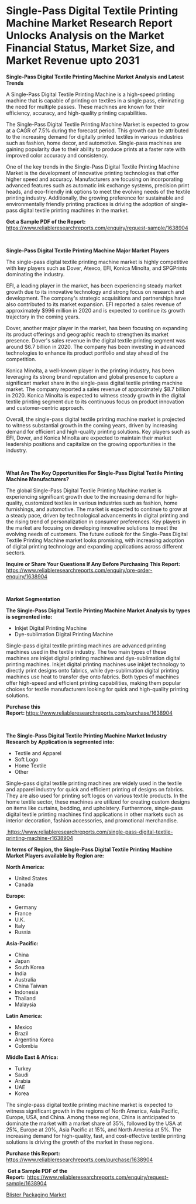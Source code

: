 <p><h1>Single-Pass Digital Textile Printing Machine Market Research Report Unlocks Analysis on the Market Financial Status, Market Size, and Market Revenue upto 2031</h1></p><p><strong>Single-Pass Digital Textile Printing Machine Market Analysis and Latest Trends</strong></p>
<p><p>A Single-Pass Digital Textile Printing Machine is a high-speed printing machine that is capable of printing on textiles in a single pass, eliminating the need for multiple passes. These machines are known for their efficiency, accuracy, and high-quality printing capabilities.</p><p>The Single-Pass Digital Textile Printing Machine Market is expected to grow at a CAGR of 7.5% during the forecast period. This growth can be attributed to the increasing demand for digitally printed textiles in various industries such as fashion, home decor, and automotive. Single-pass machines are gaining popularity due to their ability to produce prints at a faster rate with improved color accuracy and consistency.</p><p>One of the key trends in the Single-Pass Digital Textile Printing Machine Market is the development of innovative printing technologies that offer higher speed and accuracy. Manufacturers are focusing on incorporating advanced features such as automatic ink exchange systems, precision print heads, and eco-friendly ink options to meet the evolving needs of the textile printing industry. Additionally, the growing preference for sustainable and environmentally friendly printing practices is driving the adoption of single-pass digital textile printing machines in the market.</p></p>
<p><strong>Get a Sample PDF of the Report:&nbsp;</strong> <a href="https://www.reliableresearchreports.com/enquiry/request-sample/1638904">https://www.reliableresearchreports.com/enquiry/request-sample/1638904</a></p>
<p>&nbsp;</p>
<p><strong>Single-Pass Digital Textile Printing Machine Major Market Players</strong></p>
<p><p>The single-pass digital textile printing machine market is highly competitive with key players such as Dover, Atexco, EFI, Konica Minolta, and SPGPrints dominating the industry. </p><p>EFI, a leading player in the market, has been experiencing steady market growth due to its innovative technology and strong focus on research and development. The company's strategic acquisitions and partnerships have also contributed to its market expansion. EFI reported a sales revenue of approximately $996 million in 2020 and is expected to continue its growth trajectory in the coming years.</p><p>Dover, another major player in the market, has been focusing on expanding its product offerings and geographic reach to strengthen its market presence. Dover's sales revenue in the digital textile printing segment was around $6.7 billion in 2020. The company has been investing in advanced technologies to enhance its product portfolio and stay ahead of the competition.</p><p>Konica Minolta, a well-known player in the printing industry, has been leveraging its strong brand reputation and global presence to capture a significant market share in the single-pass digital textile printing machine market. The company reported a sales revenue of approximately $8.7 billion in 2020. Konica Minolta is expected to witness steady growth in the digital textile printing segment due to its continuous focus on product innovation and customer-centric approach.</p><p>Overall, the single-pass digital textile printing machine market is projected to witness substantial growth in the coming years, driven by increasing demand for efficient and high-quality printing solutions. Key players such as EFI, Dover, and Konica Minolta are expected to maintain their market leadership positions and capitalize on the growing opportunities in the industry.</p></p>
<p>&nbsp;</p>
<p><strong>What Are The Key Opportunities For Single-Pass Digital Textile Printing Machine Manufacturers?</strong></p>
<p><p>The global Single-Pass Digital Textile Printing Machine market is experiencing significant growth due to the increasing demand for high-quality, customized textiles in various industries such as fashion, home furnishings, and automotive. The market is expected to continue to grow at a steady pace, driven by technological advancements in digital printing and the rising trend of personalization in consumer preferences. Key players in the market are focusing on developing innovative solutions to meet the evolving needs of customers. The future outlook for the Single-Pass Digital Textile Printing Machine market looks promising, with increasing adoption of digital printing technology and expanding applications across different sectors.</p></p>
<p><strong>Inquire or Share Your Questions If Any Before Purchasing This Report:</strong> <a href="https://www.reliableresearchreports.com/enquiry/pre-order-enquiry/1638904">https://www.reliableresearchreports.com/enquiry/pre-order-enquiry/1638904</a></p>
<p>&nbsp;</p>
<p><strong>Market Segmentation</strong></p>
<p><strong>The Single-Pass Digital Textile Printing Machine Market Analysis by types is segmented into:</strong></p>
<p><ul><li>Inkjet Digital Printing Machine</li><li>Dye-sublimation Digital Printing Machine</li></ul></p>
<p><p>Single-pass digital textile printing machines are advanced printing machines used in the textile industry. The two main types of these machines are inkjet digital printing machines and dye-sublimation digital printing machines. Inkjet digital printing machines use inkjet technology to directly print designs onto fabrics, while dye-sublimation digital printing machines use heat to transfer dye onto fabrics. Both types of machines offer high-speed and efficient printing capabilities, making them popular choices for textile manufacturers looking for quick and high-quality printing solutions.</p></p>
<p><strong>Purchase this Report:&nbsp;</strong><a href="https://www.reliableresearchreports.com/purchase/1638904">https://www.reliableresearchreports.com/purchase/1638904</a></p>
<p>&nbsp;</p>
<p><strong>The Single-Pass Digital Textile Printing Machine Market Industry Research by Application is segmented into:</strong></p>
<p><ul><li>Textile and Apparel</li><li>Soft Logo</li><li>Home Textile</li><li>Other</li></ul></p>
<p><p>Single-pass digital textile printing machines are widely used in the textile and apparel industry for quick and efficient printing of designs on fabrics. They are also used for printing soft logos on various textile products. In the home textile sector, these machines are utilized for creating custom designs on items like curtains, bedding, and upholstery. Furthermore, single-pass digital textile printing machines find applications in other markets such as interior decoration, fashion accessories, and promotional merchandise.</p></p>
<p><a href="https://www.reliableresearchreports.com/single-pass-digital-textile-printing-machine-r1638904">&nbsp;https://www.reliableresearchreports.com/single-pass-digital-textile-printing-machine-r1638904</a></p>
<p><strong>In terms of Region, the Single-Pass Digital Textile Printing Machine Market Players available by Region are:</strong></p>
<p>
    <p> <strong> North America: </strong>
        <ul>
            <li>United States</li>
            <li>Canada</li>
        </ul>
        </p> 
    <p> <strong> Europe: </strong>
        <ul>
            <li>Germany</li>
            <li>France</li>
            <li>U.K.</li>
            <li>Italy</li>
            <li>Russia</li>
        </ul>
        </p> 
    <p> <strong> Asia-Pacific: </strong>
        <ul>
            <li>China</li>
            <li>Japan</li>
            <li>South Korea</li>
            <li>India</li>
            <li>Australia</li>
            <li>China Taiwan</li>
            <li>Indonesia</li>
            <li>Thailand</li>
            <li>Malaysia</li>
        </ul>
        </p> 
    <p> <strong> Latin America: </strong>
        <ul>
            <li>Mexico</li>
            <li>Brazil</li>
            <li>Argentina Korea</li>
            <li>Colombia</li>
        </ul>
        </p> 
    <p> <strong> Middle East & Africa: </strong>
        <ul>
            <li>Turkey</li>
            <li>Saudi</li>
            <li>Arabia</li>
            <li>UAE</li>
            <li>Korea</li>
        </ul>
    </p>
    </p>
<p><p>The single-pass digital textile printing machine market is expected to witness significant growth in the regions of North America, Asia Pacific, Europe, USA, and China. Among these regions, China is anticipated to dominate the market with a market share of 35%, followed by the USA at 25%, Europe at 20%, Asia Pacific at 15%, and North America at 5%. The increasing demand for high-quality, fast, and cost-effective textile printing solutions is driving the growth of the market in these regions.</p></p>
<p><strong>Purchase this Report: </strong><a href="https://www.reliableresearchreports.com/purchase/1638904">https://www.reliableresearchreports.com/purchase/1638904</a></p>
<p>&nbsp;<strong>Get a Sample PDF of the Report:&nbsp;&nbsp;</strong><a href="https://www.reliableresearchreports.com/enquiry/request-sample/1638904">https://www.reliableresearchreports.com/enquiry/request-sample/1638904</a></p>
<p><strong></strong></p>
<p><p><a href="https://issuu.com/reportprime-2/docs/blister-packaging-market-size-2030.pptx">Blister Packaging Market</a></p></p>